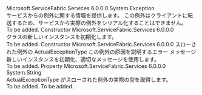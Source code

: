 <Type Name="ServiceException" FullName="Microsoft.ServiceFabric.Services.Communication.ServiceException">
  <TypeSignature Language="C#" Value="public class ServiceException : Exception" />
  <TypeSignature Language="ILAsm" Value=".class public auto ansi beforefieldinit ServiceException extends System.Exception" />
  <TypeSignature Language="DocId" Value="T:Microsoft.ServiceFabric.Services.Communication.ServiceException" />
  <TypeSignature Language="VB.NET" Value="Public Class ServiceException&#xA;Inherits Exception" />
  <TypeSignature Language="F#" Value="type ServiceException = class&#xA;    inherit Exception" />
  <AssemblyInfo>
    <AssemblyName>Microsoft.ServiceFabric.Services</AssemblyName>
    <AssemblyVersion>6.0.0.0</AssemblyVersion>
  </AssemblyInfo>
  <Base>
    <BaseTypeName>System.Exception</BaseTypeName>
  </Base>
  <Interfaces />
  <Docs>
    <summary>
            サービスからの例外に関する情報を提供します。 この例外はクライアントに転送するため、サービスから実際の例外をシリアル化することはできません。
            </summary>
    <remarks>To be added.</remarks>
  </Docs>
  <Members>
    <Member MemberName=".ctor">
      <MemberSignature Language="C#" Value="public ServiceException ();" />
      <MemberSignature Language="ILAsm" Value=".method public hidebysig specialname rtspecialname instance void .ctor() cil managed" />
      <MemberSignature Language="DocId" Value="M:Microsoft.ServiceFabric.Services.Communication.ServiceException.#ctor" />
      <MemberSignature Language="VB.NET" Value="Public Sub New ()" />
      <MemberType>Constructor</MemberType>
      <AssemblyInfo>
        <AssemblyName>Microsoft.ServiceFabric.Services</AssemblyName>
        <AssemblyVersion>6.0.0.0</AssemblyVersion>
      </AssemblyInfo>
      <Parameters />
      <Docs>
        <summary>
          <para><see cref="T:Microsoft.ServiceFabric.Services.Communication.ServiceException" /> クラスの新しいインスタンスを初期化します。</para>
        </summary>
        <remarks>To be added.</remarks>
      </Docs>
    </Member>
    <Member MemberName=".ctor">
      <MemberSignature Language="C#" Value="public ServiceException (string actualExceptionType, string message);" />
      <MemberSignature Language="ILAsm" Value=".method public hidebysig specialname rtspecialname instance void .ctor(string actualExceptionType, string message) cil managed" />
      <MemberSignature Language="DocId" Value="M:Microsoft.ServiceFabric.Services.Communication.ServiceException.#ctor(System.String,System.String)" />
      <MemberSignature Language="VB.NET" Value="Public Sub New (actualExceptionType As String, message As String)" />
      <MemberSignature Language="F#" Value="new Microsoft.ServiceFabric.Services.Communication.ServiceException : string * string -&gt; Microsoft.ServiceFabric.Services.Communication.ServiceException" Usage="new Microsoft.ServiceFabric.Services.Communication.ServiceException (actualExceptionType, message)" />
      <MemberType>Constructor</MemberType>
      <AssemblyInfo>
        <AssemblyName>Microsoft.ServiceFabric.Services</AssemblyName>
        <AssemblyVersion>6.0.0.0</AssemblyVersion>
      </AssemblyInfo>
      <Parameters>
        <Parameter Name="actualExceptionType" Type="System.String" />
        <Parameter Name="message" Type="System.String" />
      </Parameters>
      <Docs>
        <param name="actualExceptionType">スローされた例外の ActualExceptionType</param>
        <param name="message">この例外の原因を説明するエラー メッセージ
            </param>
        <summary>
            新しいインスタンスを初期化、<see cref="T:Microsoft.ServiceFabric.Services.Communication.ServiceException" />適切なメッセージを使用します。
            </summary>
        <remarks>To be added.</remarks>
      </Docs>
    </Member>
    <Member MemberName="ActualExceptionType">
      <MemberSignature Language="C#" Value="public string ActualExceptionType { get; }" />
      <MemberSignature Language="ILAsm" Value=".property instance string ActualExceptionType" />
      <MemberSignature Language="DocId" Value="P:Microsoft.ServiceFabric.Services.Communication.ServiceException.ActualExceptionType" />
      <MemberSignature Language="VB.NET" Value="Public ReadOnly Property ActualExceptionType As String" />
      <MemberSignature Language="F#" Value="member this.ActualExceptionType : string" Usage="Microsoft.ServiceFabric.Services.Communication.ServiceException.ActualExceptionType" />
      <MemberType>Property</MemberType>
      <AssemblyInfo>
        <AssemblyName>Microsoft.ServiceFabric.Services</AssemblyName>
        <AssemblyVersion>6.0.0.0</AssemblyVersion>
      </AssemblyInfo>
      <ReturnValue>
        <ReturnType>System.String</ReturnType>
      </ReturnValue>
      <Docs>
        <summary>
            ActualExceptionType がスローされた例外の実際の型を取得します。
            </summary>
        <value>To be added.</value>
        <remarks>To be added.</remarks>
      </Docs>
    </Member>
  </Members>
</Type>